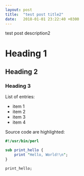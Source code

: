 ```yaml
---
layout: post
title:  "test post title2"
date:   2018-01-01 23:22:40 +0300
---
```


test post description2


# Heading 1
## Heading 2
### Heading 3

List of entries:

- item 1
- item 2
- item 3
- item 4

Source code are highlighted:

```perl
#!/usr/bin/perl

sub print_hello {
    print "Hello, World!\n";
}

print_hello;
```
    